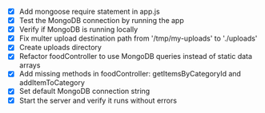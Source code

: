 - [x] Add mongoose require statement in app.js
- [x] Test the MongoDB connection by running the app
- [x] Verify if MongoDB is running locally
- [x] Fix multer upload destination path from '/tmp/my-uploads' to './uploads'
- [x] Create uploads directory
- [x] Refactor foodController to use MongoDB queries instead of static data arrays
- [x] Add missing methods in foodController: getItemsByCategoryId and addItemToCategory
- [x] Set default MongoDB connection string
- [x] Start the server and verify it runs without errors
